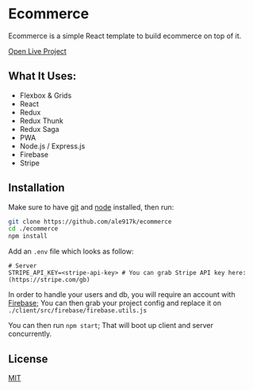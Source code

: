 # Ecommerce

Ecommerce is a simple React template to build ecommerce on top of it.

[Open Live Project](https://clothing-ecommerce-template.herokuapp.com/)

## What It Uses:

- Flexbox & Grids
- React
- Redux
- Redux Thunk
- Redux Saga
- PWA
- Node.js / Express.js
- Firebase
- Stripe

## Installation

Make sure to have [git](https://git-scm.com/downloads) and [node](https://nodejs.org/en/) installed, then run:

```bash
git clone https://github.com/ale917k/ecommerce
cd ./ecommerce
npm install
```

Add an `.env` file which looks as follow:

```
# Server
STRIPE_API_KEY=<stripe-api-key> # You can grab Stripe API key here: (https://stripe.com/gb)
```

In order to handle your users and db, you will require an account with [Firebase](https://firebase.google.com/); You can then grab your project config and replace it on `./client/src/firebase/firebase.utils.js`

You can then run `npm start`; That will boot up client and server concurrently.

## License

[MIT](https://choosealicense.com/licenses/mit/)
